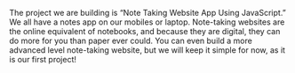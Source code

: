The project we are building is “Note Taking Website App Using JavaScript.” We all have a notes app on our mobiles or laptop. Note-taking websites are the online equivalent of notebooks, and because they are digital, they can do more for you than paper ever could. You can even build a more advanced level note-taking website, but we will keep it simple for now, as it is our first project!

